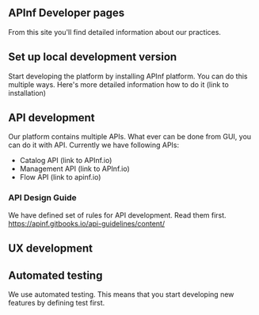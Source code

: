 ## APInf Developer pages

From this site you'll find detailed information about our practices. 

## Set up local development version 
Start developing the platform by installing APInf platform. You can do this multiple ways. Here's more detailed information how to do it (link to installation)


## API development

Our platform contains multiple APIs. What ever can be done from GUI, you can do it with API. Currently we have following APIs: 
- Catalog API (link to APInf.io)
- Management API (link to APInf.io)
- Flow API (link to apinf.io)

### API Design Guide
We have defined set of rules for API development. Read them first. https://apinf.gitbooks.io/api-guidelines/content/


## UX development

## Automated testing

We use automated testing. This means that you start developing new features by defining test first. 
